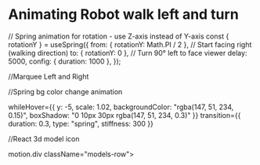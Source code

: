 # Animating Robot walk left and turn

// Spring animation for rotation - use Z-axis instead of Y-axis
const { rotationY } = useSpring({
from: { rotationY: Math.PI / 2 }, // Start facing right (walking direction)
to: { rotationY: 0 }, // Turn 90° left to face viewer
delay: 5000,
config: { duration: 1000 },
});

<!-- useEffect(() => {
if (animations.length > 0) {
const firstAnimation = Object.keys(actions)[0];
const action = actions[firstAnimation];

      if (action) {
        action.play();
        setTimeout(() => {
          action.paused = true;
          action.time = 1.41;
        }, 5500);
      }
    }

}, [actions, animations]);
rotation-y={rotationY} -->

//Marquee Left and Right

<!--
      <div className="bottom-row">
        <div className="marquee">
          <motion.h2
            initial={{ x: "0" }}
            animate={{ x: "-100%" }}
            transition={{
              duration: 15,
              repeat: Infinity,
              ease: "linear",
              repeatType: "loop",
            }}
            className="marquee-text"
          >
            Concept to code | Turning bold ideas into reality |
          </motion.h2>
          <motion.h2
            initial={{ x: "0" }}
            animate={{ x: "-100%" }}
            transition={{
              duration: 15,
              repeat: Infinity,
              ease: "linear",
              repeatType: "loop",
            }}
            className="marquee-text"
          >
            Concept to code| Turning bold ideas into reality |
          </motion.h2>
        </div>
      </div> -->

//Spring bg color change animation

whileHover={{
    y: -5,
    scale: 1.02,
    backgroundColor: "rgba(147, 51, 234, 0.15)",
    boxShadow: "0 10px 30px rgba(147, 51, 234, 0.3)"
  }}
transition={{
    duration: 0.3,
    type: "spring",
    stiffness: 300
  }}

//React 3d model icon

motion.div className="models-row">
<!-- <motion.div
                animate={{ y: [0, -30, 0] }}
                transition={{
                  duration: 3,
                  repeat: Infinity,
                  ease: "easeInOut",
                }}
              >
                <Canvas
                  camera={{ position: [1, 1, 1] }}
                  style={{ width: "100%", height: "100%" }}
                >
                  <Environment preset="warehouse" />
                  <ReactLogo
                    scale={[1.75, 1.75, 1.75]}
                    position={[0, -2, 0]}
                    rotation={[0, 0, 0]}
                  />
                  <GithubLogo
                    scale={[1.75, 1.75, 1.75]}
                    position={[0, -2, 0]}
                    rotation={[0, 0, 0]}
                  />
                </Canvas>
              </motion.div>
            </motion.div -->
